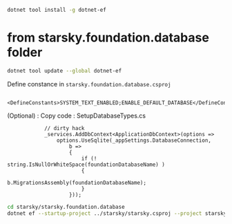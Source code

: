 
```bash
dotnet tool install -g dotnet-ef
```

# from starsky.foundation.database folder

```bash
dotnet tool update --global dotnet-ef
```

Define constance in `starsky.foundation.database.csproj`
```
        <DefineConstants>SYSTEM_TEXT_ENABLED;ENABLE_DEFAULT_DATABASE</DefineConstants>
```

(Optional) : Copy code : SetupDatabaseTypes.cs
```
			// dirty hack
			_services.AddDbContext<ApplicationDbContext>(options =>
				options.UseSqlite(_appSettings.DatabaseConnection, 
					b =>
					{
						if (! string.IsNullOrWhiteSpace(foundationDatabaseName) )
						{
							b.MigrationsAssembly(foundationDatabaseName);
						}
					}));
```


```bash
cd starsky/starsky.foundation.database
dotnet ef --startup-project ../starsky/starsky.csproj --project starsky.foundation.database.csproj migrations add test
```
